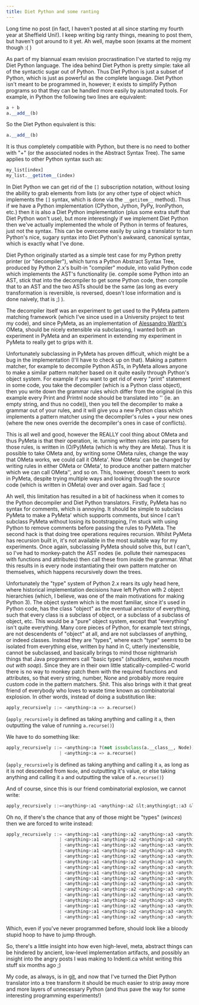 ```yaml
---
title: Diet Python and some ranting
---
```

Long time no post (in fact, I haven't posted at all since starting my fourth year at Sheffield Uni!). I keep writing big ranty things, meaning to post them, but haven't got around to it yet. Ah well, maybe soon (exams at the moment though :( )

As part of my biannual exam revision procrastination I've started to rejig my Diet Python language. The idea behind Diet Python is pretty simple: take all of the syntactic sugar out of Python. Thus Diet Python is just a subset of Python, which is just as powerful as the complete language. Diet Python isn't meant to be programmed in, however; it exists to simplify Python programs so that they can be handled more easily by automated tools. For example, in Python the following two lines are equivalent:

``` python
a + b
a.__add__(b)
```

So the Diet Python equivalent is this:

```python
a.__add__(b)
```

It is thus completely compatible with Python, but there is no need to bother with "+" (or the associated nodes in the Abstract Syntax Tree). The same applies to other Python syntax such as:

``` python
my_list[index]
my_list.__getitem__(index)
```

In Diet Python we can get rid of the `[]` subscription notation, without losing the ability to grab elements from lists (or any other type of object which implements the `[]` syntax, which is done via the `__getitem__` method). Thus if we have a Python implementation (CPython, Jython, PyPy, IronPython, etc.) then it is also a Diet Python implementation (plus some extra stuff that Diet Python won't use), but more interestingly if we implement Diet Python then we've actually implemented the whole of Python in terms of features, just not the syntax. This can be overcome easily by using a translator to turn Python's nice, sugary syntax into Diet Python's awkward, canonical syntax, which is exactly what I've done.

Diet Python originally started as a simple test case for my Python pretty printer (or "decompiler"), which turns a Python Abstract Syntax Tree, produced by Python 2.x's built-in "compiler" module, into valid Python code which implements the AST's functionality (ie. compile some Python into an AST, stick that into the decompiler to get some Python code, then compile that to an AST and the two ASTs should be the same (as long as every transformation is reversible, is reversed, doesn't lose information and is done naively, that is ;) ).

The decompiler itself was an experiment to get used to the PyMeta pattern matching framework (which I've since used in a University project to test my code), and since PyMeta, as an implementation of <a href="http://www.tinlizzie.org/~awarth/">Alessandro Warth's</a> OMeta, should be nicely extensible via subclassing, I wanted both an experiment in PyMeta and an experiment in extending my experiment in PyMeta to really get to grips with it.

Unfortunately subclassing in PyMeta has proven difficult, which might be a bug in the implementation (I'll have to check up on that). Making a pattern matcher, for example to decompile Python ASTs, in PyMeta allows anyone to make a similar pattern matcher based on it quite easily through Python's object system. For example if you want to get rid of every "print" statement in some code, you take the decompiler (which is a Python class object), then you write down the grammar rules which differ from the original (in this example every Print and Printnl node should be translated into '' (ie. an empty string, and thus no code)), then you tell the decompiler to make a grammar out of your rules, and it will give you a new Python class which implements a pattern matcher using the decompiler's rules + your new ones (where the new ones override the decompiler's ones in case of conflicts).

This is all well and good, however the REALLY cool thing about OMeta and thus PyMeta is that their operation, ie. turning written rules into parsers for those rules, is written in (O/Py)Meta (which is why they are Meta). Thus it is possible to take OMeta and, by writing some OMeta rules, change the way that OMeta works, we could call it OMeta'. Now OMeta' can be changed by writing rules in either OMeta or OMeta', to produce another pattern matcher which we can call OMeta'', and so on. This, however, doesn't seem to work in PyMeta, despite trying multiple ways and looking through the source code (which is written in OMeta) over and over again. Sad face :(

Ah well, this limitation has resulted in a bit of hackiness when it comes to the Python decompiler and Diet Python translators. Firstly, PyMeta has no syntax for comments, which is annoying. It should be simple to subclass PyMeta to make a PyMeta' which supports comments, but since I can't subclass PyMeta without losing its bootstrapping, I'm stuck with using Python to remove comments before passing the rules to PyMeta. The second hack is that doing tree operations requires recursion. Whilst PyMeta has recursion built in, it's not available in the most suitable way for my experiments. Once again, subclassing PyMeta should solve this, but I can't, so I've had to monkey-patch the AST nodes (ie. pollute their namespaces with functions and attributes) then call these from inside the grammar. What this results in is every node instantiating their own pattern matcher on themselves, which happens recursively down the trees.

Unfortunately the "type" system of Python 2.x rears its ugly head here, where historical implementation decisions have left Python with 2 object hierarchies (which, I believe, was one of the main motivations for making Python 3). The object system which is the most familiar, since it's used in Python code, has the class "object" as the eventual ancestor of everything, such that every class is a subclass of object, or a subclass of a subclass of object, etc. This would be a "pure" object system, except that "everything" isn't quite everything. Many core pieces of Python, for example text strings, are not descendents of "object" at all, and are not subclasses of anything, or indeed classes. Instead they are "types", where each "type" seems to be isolated from everything else, written by hand in C, utterly inextensible, cannot be subclassed, and basically brings to mind those nightmarish things that Java programmers call "basic types" (*shudders*, *washes mouth out with soap*). Since they are in their own little statically-compiled-C world there is no way to monkey patch them with the required functions and attributes, so that every string, number, None and probably more require custom code in the pattern matchers. Shit. This also brings with it that great friend of everybody who loves to waste time known as combinatorial explosion. In other words, instead of doing a substitution like:

```python
apply_recursively ::= <anything>:a => a.recurse()
```

(`apply_recursively` is defined as taking anything and calling it `a`, then outputting the value of running `a.recurse()`)

We have to do something like:

```python
apply_recursively ::= <anything>:a ?(not issubclass(a.__class__, Node)) => a
                    | <anything>:a => a.recurse()
```

(`apply_recursively` is defined as taking anything and calling it `a`, as long as it is not descended from `Node`, and outputting it's value, or else taking anything and calling it `a` and outputting the value of `a.recurse()`)

And of course, since this is our friend combinatorial explosion, we cannot write:

```python
apply_recursively ::=<anything>:a1 <anything>:a2 &lt;anything&gt;:a3 &lt;anything&gt;:a4 =&gt; a1.recurse() + a2.recurse() + a3.recurse() + a4.recurse()
```

Oh no, if there's the chance that any of those might be "types" (*winces*) then we are forced to write instead:

```python
apply_recursively ::= <anything>:a1 <anything>:a2 <anything>:a3 <anything>:a4 ?(not (issubclass(a1__class__, Node) or issubclass(a2__class__, Node) or issubclass(a3__class__, Node) or issubclass(a4__class__, Node))) => a1 + a2 + a3 + a4
                    | <anything>:a1 <anything>:a2 <anything>:a3 <anything>:a4 ?(not (issubclass(a1.__class__, Node) or issubclass(a2.__class__, Node) or issubclass(a3.__class__, Node)) and issubclass(a4.__class__, Node)) => a1 + a2 + a3 + a4.recurse()
                    | <anything>:a1 <anything>:a2 <anything>:a3 <anything>:a4 ?(not (issubclass(a1.__class__, Node) or issubclass(a2.__class__, Node) or issubclass(a4.__class__, Node)) and issubclass(a3.__class__, Node)) => a1 + a2 + a3.recurse() + a4
                    | <anything>:a1 <anything>:a2 <anything>:a3 <anything>:a4 ?(not (issubclass(a1.__class__, Node) or issubclass(a2.__class__, Node)) and issubclass(a3.__class__, Node) and issubclass(a4.__class__, Node)) => a1 + a2 + a3.recurse() + a4.recurse()
                    | <anything>:a1 <anything>:a2 <anything>:a3 <anything>:a4 ?(not (issubclass(a1.__class__, Node) or issubclass(a4.__class__, Node) or issubclass(a3.__class__, Node)) and issubclass(a2.__class__, Node)) => a1 + a2.recurse() + a3 + a4
                    | <anything>:a1 <anything>:a2 <anything>:a3 <anything>:a4 ?(not (issubclass(a1.__class__, Node) or issubclass(a3.__class__, Node)) and issubclass(a2.__class__, Node) and issubclass(a4.__class__, Node)) => a1 + a2.recurse() + a3 + a4.recurse()
                    | <anything>:a1 <anything>:a2 <anything>:a3 <anything>:a4 ?(not (issubclass(a1.__class__, Node) or issubclass(a4.__class__, Node)) and issubclass(a3.__class__, Node) and issubclass(a2.__class__, Node)) => a1 + a2.recurse() + a3.recurse() + a4
                    | <anything>:a1 <anything>:a2 <anything>:a3 <anything>:a4 ?(not (issubclass(a1.__class__, Node)) and issubclass(a2.__class__, Node) and issubclass(a3.__class__, Node) and issubclass(a4.__class__, Node)) => a1 + a2.recurse() + a3.recurse() + a4.recurse()
                    | <anything>:a1 <anything>:a2 <anything>:a3 <anything>:a4 ?(not (issubclass(a4.__class__, Node) or issubclass(a2.__class__, Node) or issubclass(a3.__class__, Node)) and issubclass(a1.__class__, Node)) => a1.recurse() + a2 + a3 + a4
                    | <anything>:a1 <anything>:a2 <anything>:a3 <anything>:a4 ?(not (issubclass(a3.__class__, Node) or issubclass(a2.__class__, Node)) and issubclass(a1.__class__, Node) and issubclass(a4.__class__, Node)) => a1.recurse() + a2 + a3 + a4.recurse()
                    | <anything>:a1 <anything>:a2 <anything>:a3 <anything>:a4 ?(not (issubclass(a4.__class__, Node) or issubclass(a2.__class__, Node)) and issubclass(a3.__class__, Node) and issubclass(a1.__class__, Node)) => a1.recurse() + a2 + a3.recurse() + a4
                    | <anything>:a1 <anything>:a2 <anything>:a3 <anything>:a4 ?(not (issubclass(a2.__class__, Node)) and issubclass(a1.__class__, Node) and issubclass(a3.__class__, Node) and issubclass(a4.__class__, Node)) => a1.recurse() + a2 + a3.recurse() + a4.recurse()
                    | <anything>:a1 <anything>:a2 <anything>:a3 <anything>:a4 ?(issubclass(a1.__class__, Node) and issubclass(a2.__class__, Node) and not (issubclass(a3.__class__, Node) or issubclass(a4.__class__, Node))) => a1.recurse() + a2.recurse() + a3 + a4
                    | <anything>:a1 <anything>:a2 <anything>:a3 <anything>:a4 ?(not (issubclass(a3.__class__, Node)) and issubclass(a2.__class__, Node) and issubclass(a1.__class__, Node) and issubclass(a4.__class__, Node)) => a1.recurse() + a2.recurse() + a3 + a4.recurse()
                    | <anything>:a1 <anything>:a2 <anything>:a3 <anything>:a4 ?(issubclass(a1.__class__, Node) and issubclass(a2.__class__, Node) and issubclass(a3.__class__, Node) and not (issubclass(a4.__class__, Node))) => a1.recurse() + a2.recurse() + a3.recurse() + a4
                    | <anything>:a1 <anything>:a2 <anything>:a3 <anything>:a4 ?(issubclass(a1.__class__, Node) or issubclass(a2.__class__, Node) or issubclass(a3.__class__, Node) or issubclass(a4.__class__, Node)) => a1.recurse() + a2.recurse() + a3.recurse() + a4.recurse()
```

Which, even if you've never programmed before, should look like a bloody stupid hoop to have to jump through.

So, there's a little insight into how even high-level, meta, abstract things can be hindered by ancient, low-level implementation artifacts, and possibly an insight into the angry posts I was making to Indenti.ca whilst writing this stuff six months ago ;)

My code, as always, is in <a href="/git">git</a>, and now that I've turned the Diet Python translator into a tree transform it should be much easier to strip away more and more layers of unnecessary Python (and thus pave the way for some interesting programming experiments!)
